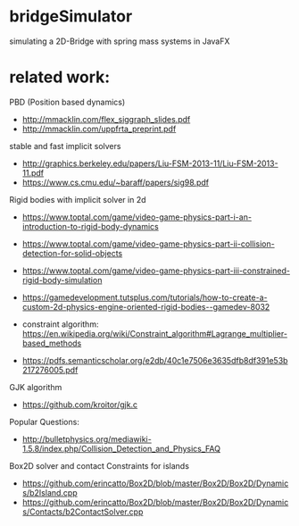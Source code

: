 # bridgeSimulator
simulating a 2D-Bridge with spring mass systems in JavaFX

# related work: 
PBD (Position based dynamics)
* http://mmacklin.com/flex_siggraph_slides.pdf
* http://mmacklin.com/uppfrta_preprint.pdf

stable and fast implicit solvers
* http://graphics.berkeley.edu/papers/Liu-FSM-2013-11/Liu-FSM-2013-11.pdf
* https://www.cs.cmu.edu/~baraff/papers/sig98.pdf

Rigid bodies with implicit solver in 2d
* https://www.toptal.com/game/video-game-physics-part-i-an-introduction-to-rigid-body-dynamics
* https://www.toptal.com/game/video-game-physics-part-ii-collision-detection-for-solid-objects
* https://www.toptal.com/game/video-game-physics-part-iii-constrained-rigid-body-simulation
* https://gamedevelopment.tutsplus.com/tutorials/how-to-create-a-custom-2d-physics-engine-oriented-rigid-bodies--gamedev-8032

* constraint algorithm: https://en.wikipedia.org/wiki/Constraint_algorithm#Lagrange_multiplier-based_methods
* https://pdfs.semanticscholar.org/e2db/40c1e7506e3635dfb8df391e53b217276005.pdf

GJK algorithm
* https://github.com/kroitor/gjk.c

Popular Questions: 
* http://bulletphysics.org/mediawiki-1.5.8/index.php/Collision_Detection_and_Physics_FAQ

Box2D solver and contact Constraints for islands
* https://github.com/erincatto/Box2D/blob/master/Box2D/Box2D/Dynamics/b2Island.cpp
* https://github.com/erincatto/Box2D/blob/master/Box2D/Box2D/Dynamics/Contacts/b2ContactSolver.cpp
